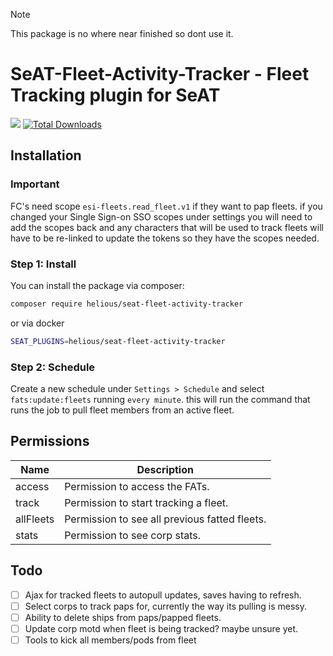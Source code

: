 > [!NOTE]  
> This package is no where near finished so dont use it.

# SeAT-Fleet-Activity-Tracker - Fleet Tracking plugin for SeAT
![](https://img.shields.io/github/v/release/mackenziexD/seat-fleet-activity-tracker?style=for-the-badge&label=VERSION&color=%252328a3df)
[![Total Downloads](https://img.shields.io/packagist/dt/helious/seat-fleet-activity-tracker.svg?style=for-the-badge)](https://packagist.org/packages/helious/seat-fleet-activity-tracker)

## Installation

### Important
FC's need scope `esi-fleets.read_fleet.v1` if they want to pap fleets. if you changed your Single Sign-on SSO scopes under settings you will need to add the scopes back and any characters that will be used to track fleets will have to be re-linked to update the tokens so they have the scopes needed.

### Step 1: Install
You can install the package via composer:
```bash
composer require helious/seat-fleet-activity-tracker
```
or via docker
```bash
SEAT_PLUGINS=helious/seat-fleet-activity-tracker
```

### Step 2: Schedule
Create a new schedule under `Settings > Schedule` and select `fats:update:fleets` running `every minute`. this will run the command that runs the job to pull fleet members from an active fleet.

## Permissions
| Name | Description |
| --- | --- |
| access | Permission to access the FATs. |
| track | Permission to start tracking a fleet. |
| allFleets | Permission to see all previous fatted fleets. |
| stats | Permission to see corp stats. |

## Todo
- [ ] Ajax for tracked fleets to autopull updates, saves having to refresh.
- [ ] Select corps to track paps for, currently the way its pulling is messy.
- [ ] Ability to delete ships from paps/papped fleets.
- [ ] Update corp motd when fleet is being tracked? maybe unsure yet.
- [ ] Tools to kick all members/pods from fleet
